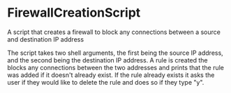 # FirewallCreationScript
A script that creates a firewall to block any connections between a source and destination IP address

The script takes two shell arguments, the first being the source IP address, and the second being the destination IP address. A rule is created the blocks any connections between the two addresses and prints that the rule was added if it doesn't already exist. If the rule already exists it asks the user if they would like to delete the rule and does so if they type "y".
